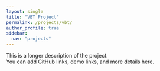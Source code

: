 ```yaml
---
layout: single
title: "VBT Project"
permalink: /projects/vbt/
author_profile: true
sidebar:
  nav: "projects"
---
```


This is a longer description of the project.  
You can add GitHub links, demo links, and more details here.